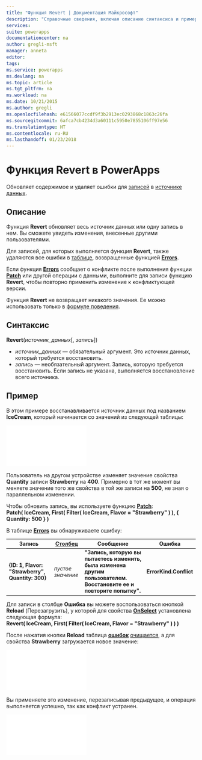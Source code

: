 ```yaml
---
title: "Функция Revert | Документация Майкрософт"
description: "Справочные сведения, включая описание синтаксиса и пример, относительно функции Revert в PowerApps"
services: 
suite: powerapps
documentationcenter: na
author: gregli-msft
manager: anneta
editor: 
tags: 
ms.service: powerapps
ms.devlang: na
ms.topic: article
ms.tgt_pltfrm: na
ms.workload: na
ms.date: 10/21/2015
ms.author: gregli
ms.openlocfilehash: e61566077ccdf9f3b2913ec0293868c1863c26fa
ms.sourcegitcommit: 6afca7cb4234d3a60111c5950e7855106ff97e56
ms.translationtype: HT
ms.contentlocale: ru-RU
ms.lasthandoff: 01/23/2018
---
```

# <a name="revert-function-in-powerapps"></a>Функция Revert в PowerApps
Обновляет содержимое и удаляет ошибки для [записей](../working-with-tables.md#records) в [источнике данных](../working-with-data-sources.md).

## <a name="description"></a>Описание
Функция **Revert** обновляет весь источник данных или одну запись в нем. Вы сможете увидеть изменения, внесенные другими пользователями.

Для записей, для которых выполняется функция **Revert**, также удаляются все ошибки в [таблице](../working-with-tables.md), возвращенные функцией **[Errors](function-errors.md)**.

Если функция **[Errors](function-errors.md)** сообщает о конфликте после выполнения функции **[Patch](function-patch.md)** или другой операции с данными, выполните для записи функцию **Revert**, чтобы повторно применить изменение к конфликтующей версии.

Функция **Revert** не возвращает никакого значения. Ее можно использовать только в [формуле поведения](../working-with-formulas-in-depth.md).

## <a name="syntax"></a>Синтаксис
**Revert**(*источник_данных*[, *запись*])

* *источник_данных* — обязательный аргумент. Это источник данных, который требуется восстановить.
* *запись* — необязательный аргумент.  Запись, которую требуется восстановить.  Если запись не указана, выполняется восстановление всего источника.

## <a name="example"></a>Пример
В этом примере восстанавливается источник данных под названием **IceCream**, который начинается со значений из следующей таблицы:

![](media/function-revert/icecream.png)

Пользователь на другом устройстве изменяет значение свойства **Quantity** записи **Strawberry** на **400**.  Примерно в тот же момент вы меняете значение того же свойства в той же записи на **500**, не зная о параллельном изменении.

Чтобы обновить запись, вы используете функцию **[Patch](function-patch.md)**:<br>
**Patch( IceCream, First( Filter( IceCream, Flavor = "Strawberry" ) ), { Quantity: 500 } )**

В таблице **[Errors](function-errors.md)** вы обнаруживаете ошибку:

| Запись | [Столбец](../working-with-tables.md#columns) | Сообщение | Ошибка |
| --- | --- | --- | --- |
| **{ID: 1, Flavor: "Strawberry", Quantity: 300}** |*пустое значение* |**"Запись, которую вы пытаетесь изменить, была изменена другим пользователем.  Восстановите ее и повторите попытку".** |**ErrorKind.Conflict** |

Для записи в столбце **Ошибка** вы можете воспользоваться кнопкой **Reload** (Перезагрузить), у которой для свойства **[OnSelect](../controls/properties-core.md)** установлена следующая формула:<br>
**Revert( IceCream, First( Filter( IceCream, Flavor = "Strawberry" ) ) )**

После нажатия кнопки **Reload** таблица **[ошибок](function-errors.md)** [очищается](function-isblank-isempty.md), а для свойства **Strawberry** загружается новое значение:

![](media/function-revert/icecream-after.png)

Вы применяете это изменение, перезаписывая предыдущее, и операция выполняется успешно, так как конфликт устранен.

![](media/function-revert/icecream-success.png)

